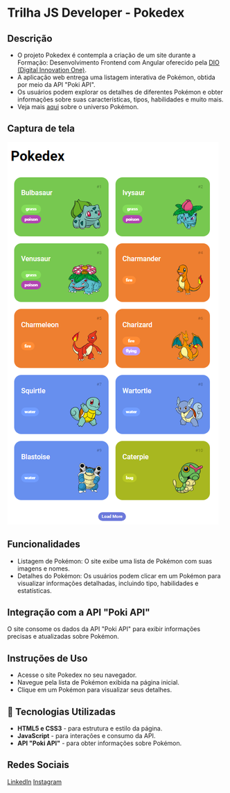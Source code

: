 # Trilha JS Developer - Pokedex

## Descrição

* O projeto Pokedex é contempla a criação de um site durante a Formação: Desenvolvimento Frontend com Angular oferecido pela [DIO (Digital Innovation One)](https://web.dio.me/track/7a55c727-bb2a-42a7-831b-6c38b4e83868).
* A aplicação web entrega uma listagem interativa de Pokémon, obtida por meio da API "Poki API".
* Os usuários podem explorar os detalhes de diferentes Pokémon e obter informações sobre suas características, tipos, habilidades e muito mais.
* Veja mais [aqui](https://pt.wikipedia.org/wiki/Pok%C3%A9mon) sobre o universo Pokémon.

## Captura de tela
<img src="/assets/images/pokedex_list.png">

## Funcionalidades

* Listagem de Pokémon: O site exibe uma lista de Pokémon com suas imagens e nomes.
* Detalhes do Pokémon: Os usuários podem clicar em um Pokémon para visualizar informações detalhadas, incluindo tipo, habilidades e estatísticas.

## Integração com a API "Poki API"

O site consome os dados da API "Poki API" para exibir informações precisas e atualizadas sobre Pokémon.

## Instruções de Uso

* Acesse o site Pokedex no seu navegador.
* Navegue pela lista de Pokémon exibida na página inicial.
* Clique em um Pokémon para visualizar seus detalhes.

## 🚀 Tecnologias Utilizadas

* **HTML5 e CSS3** - para estrutura e estilo da página.
* **JavaScript** -  para interações e consumo da API.
* **API "Poki API"** - para obter informações sobre Pokémon.

## Redes Sociais
[LinkedIn](//https://www.linkedin.com/in/francisco-de-oliveira-75353069/)
[Instagram](//https://www.instagram.com/francisco.r.oliveira/)
